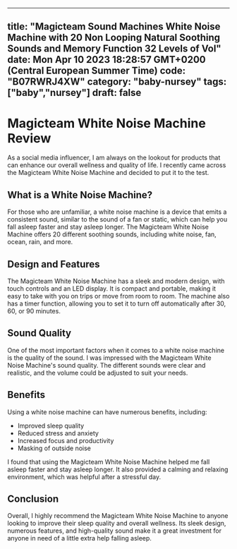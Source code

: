 
---
title: "Magicteam Sound Machines White Noise Machine with 20 Non Looping Natural Soothing Sounds and Memory Function 32 Levels of Vol" 
date: Mon Apr 10 2023 18:28:57 GMT+0200 (Central European Summer Time)
code: "B07RWRJ4XW"
category: "baby-nursey"
tags: ["baby","nursey"] 
draft: false
---
    
# Magicteam White Noise Machine Review

As a social media influencer, I am always on the lookout for products that can enhance our overall wellness and quality of life. I recently came across the Magicteam White Noise Machine and decided to put it to the test.

## What is a White Noise Machine?

For those who are unfamiliar, a white noise machine is a device that emits a consistent sound, similar to the sound of a fan or static, which can help you fall asleep faster and stay asleep longer. The Magicteam White Noise Machine offers 20 different soothing sounds, including white noise, fan, ocean, rain, and more.

## Design and Features

The Magicteam White Noise Machine has a sleek and modern design, with touch controls and an LED display. It is compact and portable, making it easy to take with you on trips or move from room to room. The machine also has a timer function, allowing you to set it to turn off automatically after 30, 60, or 90 minutes.

## Sound Quality

One of the most important factors when it comes to a white noise machine is the quality of the sound. I was impressed with the Magicteam White Noise Machine's sound quality. The different sounds were clear and realistic, and the volume could be adjusted to suit your needs.

## Benefits

Using a white noise machine can have numerous benefits, including:

- Improved sleep quality
- Reduced stress and anxiety
- Increased focus and productivity
- Masking of outside noise

I found that using the Magicteam White Noise Machine helped me fall asleep faster and stay asleep longer. It also provided a calming and relaxing environment, which was helpful after a stressful day.

## Conclusion

Overall, I highly recommend the Magicteam White Noise Machine to anyone looking to improve their sleep quality and overall wellness. Its sleek design, numerous features, and high-quality sound make it a great investment for anyone in need of a little extra help falling asleep.